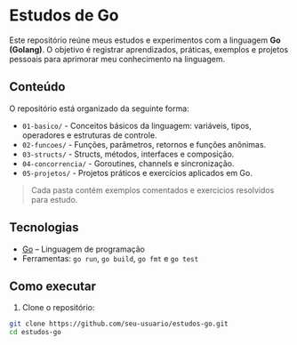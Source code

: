 # Estudos de Go

Este repositório reúne meus estudos e experimentos com a linguagem **Go (Golang)**. O objetivo é registrar aprendizados, práticas, exemplos e projetos pessoais para aprimorar meu conhecimento na linguagem.

## Conteúdo

O repositório está organizado da seguinte forma:

- `01-basico/` - Conceitos básicos da linguagem: variáveis, tipos, operadores e estruturas de controle.
- `02-funcoes/` - Funções, parâmetros, retornos e funções anônimas.
- `03-structs/` - Structs, métodos, interfaces e composição.
- `04-concorrencia/` - Goroutines, channels e sincronização.
- `05-projetos/` - Projetos práticos e exercícios aplicados em Go.

> Cada pasta contém exemplos comentados e exercícios resolvidos para estudo.

## Tecnologias

- [Go](https://golang.org/) – Linguagem de programação
- Ferramentas: `go run`, `go build`, `go fmt` e `go test`

## Como executar

1. Clone o repositório:

```bash
git clone https://github.com/seu-usuario/estudos-go.git
cd estudos-go

